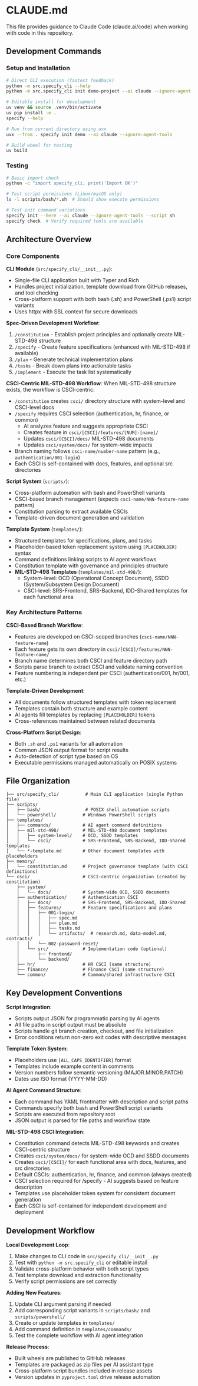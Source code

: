 # CLAUDE.md

This file provides guidance to Claude Code (claude.ai/code) when working with code in this repository.

## Development Commands

### Setup and Installation
```bash
# Direct CLI execution (fastest feedback)
python -m src.specify_cli --help
python -m src.specify_cli init demo-project --ai claude --ignore-agent-tools

# Editable install for development
uv venv && source .venv/bin/activate
uv pip install -e .
specify --help

# Run from current directory using uvx
uvx --from . specify init demo --ai claude --ignore-agent-tools

# Build wheel for testing
uv build
```

### Testing
```bash
# Basic import check
python -c "import specify_cli; print('Import OK')"

# Test script permissions (Linux/macOS only)
ls -l scripts/bash/*.sh  # Should show execute permissions

# Test init command variations
specify init --here --ai claude --ignore-agent-tools --script sh
specify check  # Verify required tools are available
```

## Architecture Overview

### Core Components

**CLI Module** (`src/specify_cli/__init__.py`):
- Single-file CLI application built with Typer and Rich
- Handles project initialization, template download from GitHub releases, and tool checking
- Cross-platform support with both bash (.sh) and PowerShell (.ps1) script variants
- Uses httpx with SSL context for secure downloads

**Spec-Driven Development Workflow**:
1. `/constitution` - Establish project principles and optionally create MIL-STD-498 structure
2. `/specify` - Create feature specifications (enhanced with MIL-STD-498 if available)
3. `/plan` - Generate technical implementation plans
4. `/tasks` - Break down plans into actionable tasks
5. `/implement` - Execute the task list systematically

**CSCI-Centric MIL-STD-498 Workflow**:
When MIL-STD-498 structure exists, the workflow is CSCI-centric:
- `/constitution` creates `csci/` directory structure with system-level and CSCI-level docs
- `/specify` requires CSCI selection (authentication, hr, finance, or common)
  - AI analyzes feature and suggests appropriate CSCI
  - Creates feature in `csci/[CSCI]/features/[NUM]-[name]/`
  - Updates `csci/[CSCI]/docs/` MIL-STD-498 documents
  - Updates `csci/system/docs/` for system-wide impacts
- Branch naming follows `csci-name/number-name` pattern (e.g., `authentication/001-login`)
- Each CSCI is self-contained with docs, features, and optional src directories

**Script System** (`scripts/`):
- Cross-platform automation with bash and PowerShell variants
- CSCI-based branch management (expects `csci-name/NNN-feature-name` pattern)
- Constitution parsing to extract available CSCIs
- Template-driven document generation and validation

**Template System** (`templates/`):
- Structured templates for specifications, plans, and tasks
- Placeholder-based token replacement system using `[PLACEHOLDER]` syntax
- Command definitions linking scripts to AI agent workflows
- Constitution template with governance and principles structure
- **MIL-STD-498 Templates** (`templates/mil-std-498/`):
  - System-level: OCD (Operational Concept Document), SSDD (System/Subsystem Design Document)
  - CSCI-level: SRS-Frontend, SRS-Backend, IDD-Shared templates for each functional area

### Key Architecture Patterns

**CSCI-Based Branch Workflow**:
- Features are developed on CSCI-scoped branches (`csci-name/NNN-feature-name`)
- Each feature gets its own directory in `csci/[CSCI]/features/NNN-feature-name/`
- Branch name determines both CSCI and feature directory path
- Scripts parse branch to extract CSCI and validate naming convention
- Feature numbering is independent per CSCI (authentication/001, hr/001, etc.)

**Template-Driven Development**:
- All documents follow structured templates with token replacement
- Templates contain both structure and example content
- AI agents fill templates by replacing `[PLACEHOLDER]` tokens
- Cross-references maintained between related documents

**Cross-Platform Script Design**:
- Both `.sh` and `.ps1` variants for all automation
- Common JSON output format for script results
- Auto-detection of script type based on OS
- Executable permissions managed automatically on POSIX systems

## File Organization

```
├── src/specify_cli/          # Main CLI application (single Python file)
├── scripts/
│   ├── bash/                 # POSIX shell automation scripts
│   └── powershell/          # Windows PowerShell scripts
├── templates/
│   ├── commands/            # AI agent command definitions
│   ├── mil-std-498/         # MIL-STD-498 document templates
│   │   ├── system-level/    # OCD, SSDD templates
│   │   └── csci/            # SRS-Frontend, SRS-Backend, IDD-Shared templates
│   └── *-template.md        # Other document templates with placeholders
├── memory/
│   └── constitution.md      # Project governance template (with CSCI definitions)
└── csci/                    # CSCI-centric organization (created by constitution)
    ├── system/
    │   └── docs/            # System-wide OCD, SSDD documents
    ├── authentication/      # Authentication CSCI
    │   ├── docs/            # SRS-Frontend, SRS-Backend, IDD-Shared
    │   ├── features/        # Feature specifications and plans
    │   │   ├── 001-login/
    │   │   │   ├── spec.md
    │   │   │   ├── plan.md
    │   │   │   ├── tasks.md
    │   │   │   └── artifacts/  # research.md, data-model.md, contracts/
    │   │   └── 002-password-reset/
    │   └── src/             # Implementation code (optional)
    │       ├── frontend/
    │       └── backend/
    ├── hr/                  # HR CSCI (same structure)
    ├── finance/             # Finance CSCI (same structure)
    └── common/              # Common/shared infrastructure CSCI
```

## Key Development Conventions

**Script Integration**:
- Scripts output JSON for programmatic parsing by AI agents
- All file paths in script output must be absolute
- Scripts handle git branch creation, checkout, and file initialization
- Error conditions return non-zero exit codes with descriptive messages

**Template Token System**:
- Placeholders use `[ALL_CAPS_IDENTIFIER]` format
- Templates include example content in comments
- Version numbers follow semantic versioning (MAJOR.MINOR.PATCH)
- Dates use ISO format (YYYY-MM-DD)

**AI Agent Command Structure**:
- Each command has YAML frontmatter with description and script paths
- Commands specify both bash and PowerShell script variants
- Scripts are executed from repository root
- JSON output is parsed for file paths and workflow state

**MIL-STD-498 CSCI Integration**:
- Constitution command detects MIL-STD-498 keywords and creates CSCI-centric structure
- Creates `csci/system/docs/` for system-wide OCD and SSDD documents
- Creates `csci/[CSCI]/` for each functional area with docs, features, and src directories
- Default CSCIs: authentication, hr, finance, and common (always created)
- CSCI selection required for /specify - AI suggests based on feature description
- Templates use placeholder token system for consistent document generation
- Each CSCI is self-contained for independent development and deployment

## Development Workflow

**Local Development Loop**:
1. Make changes to CLI code in `src/specify_cli/__init__.py`
2. Test with `python -m src.specify_cli` or editable install
3. Validate cross-platform behavior with both script types
4. Test template download and extraction functionality
5. Verify script permissions are set correctly

**Adding New Features**:
1. Update CLI argument parsing if needed
2. Add corresponding script variants in `scripts/bash/` and `scripts/powershell/`
3. Create or update templates in `templates/`
4. Add command definition in `templates/commands/`
5. Test the complete workflow with AI agent integration

**Release Process**:
- Built wheels are published to GitHub releases
- Templates are packaged as zip files per AI assistant type
- Cross-platform script bundles included in release assets
- Version updates in `pyproject.toml` drive release automation